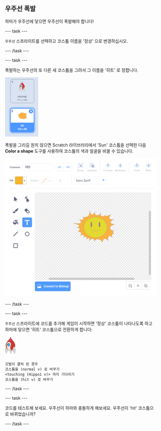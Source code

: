 ## 우주선 폭발

하마가 우주선에 닿으면 우주선이 폭발해야 합니다!

\--- task \---

`우주선` 스프라이트를 선택하고 코스튬 이름을 '정상' 으로 변경하십시오.

\--- /task \---

\--- task \---

폭발하는 우주선의 또 다른 새 코스튬을 그려서 그 이름을 '히트' 로 정합니다.

![스크린샷](images/invaders-spaceship-costumes.png)

폭발을 그리길 원치 않으면 Scratch 라이브러리에서 'Sun' 코스튬을 선택한 다음 **Color a shape** 도구를 사용하여 코스튬의 색과 얼굴을 바꿀 수 있습니다.

![스크린샷](images/invaders-sun.png)

\--- /task \---

\--- task \---

`우주선` 스프라이트에 코드를 추가해 게임이 시작하면 '정상' 코스튬이 나타나도록 하고 하마에 닿으면 '히트' 코스튬으로 전환하게 합니다:

![로켓 스프라이트](images/rocket-sprite.png)

```blocks3
깃발이 클릭 된 경우
코스튬을 (normal v) 로 바꾸기
<touching (Hippo1 v)> 까지 기다리기
코스튬을 (hit v) 로 바꾸기
```

\--- /task \---

\--- task \---

코드를 테스트해 보세요. 우주선이 하마와 충돌하게 해보세요. 우주선이 'hit' 코스튬으로 바뀌었습니까?

\--- /task \---